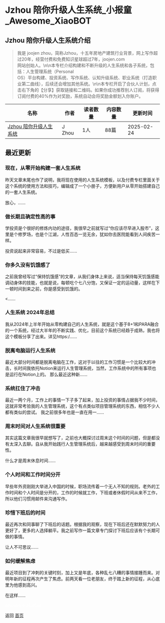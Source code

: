 # Jzhou 陪你升级人生系统_小报童_Awesome_XiaoBOT

## Jzhou 陪你升级人生系统介绍
> 我是 joojen zhou，简称Jzhou，十五年房地产建筑行业背景，网上写作超过20年，经营付费和免费知识星球超过7年，joojen.com  
网站创始人。\n\n本专栏介绍构建和不断升级的人生系统和各子系统，包括：人生管理系统（Personal  
OS）平台构建、投资系统、写作系统、认知升级系统、职业系统（打造职业第二曲线），后续还会增加其他系统。\n\n本专栏开启了合伙人计划，点击右下角的【分享】获取链接和二维码。如果你成功推荐别人订阅，将获得订阅付费的40%作为对奖励，系统自动会将奖励金额划入你账户。  
  


|名称|作者|读者数量|内容数量|更新时间|
|---|---|---|---|---|
|[Jzhou 陪你升级人生系统](https://xiaobot.net/p/JZhou?refer=0b133df9-27dc-423b-8101-639049001c13)|J Zhou|1人|88篇|2025-02-24|

## 最近更新
### 现在，从零开始构建一套人生系统

昨天文章末尾也作了说明，我将现在使用的人生系统模板，以及付费专栏里面关于这个系统的使用方法和技巧，编辑成了一个小册子，方便新用户从零开始搭建自己的一套人生系统。

放心，......

### 做长期且确定性高的事

学投资是个很好的修炼内功的途径，我很早之前就写过“你应该尽早进入股市”，这里是个修罗场，也是个江湖，人性百态一览无余，犹如你去医院能看到人间疾苦一样。

投资说起来非常容易，不过是低买......

### 你多久没有饥饿感了

之前我曾经写过“保持饥饿感”的文章，从我们身体上来说，适当保持每天饥饿感能调动身体的技能，也就是说，每顿吃个七八分饱，又保证一定的运动量，这样在下一顿时间到来之前，你是感受到饥饿的。

<......

### 人生系统 2024年总结

我从2024年上半年开始从零构建自己的人生系统，就是这个基于8+1和PARA融合的一个系统，经过大半年的不断实践、优化，目前这个系统已经趋于成熟，我也将这个模板分享了出来。详见https:/......

### 脱离电脑运行人生系统

最近大部分时间都是脱离电脑在工作，这对于以往的工作习惯是一个比较大的冲击，长时间我依托Notion来运行人生管理系统，当然，工作系统中的所有事项也是运行在Notion上的。
那么最近这种新......

### 系统扛住了冲击

最近一两个月，工作上的事情一下子多了起来，加上投资的事情占据我不少时间，这就非常考验我的人生管理系统，这个有点类似项目管理系统的东西，相信不少人都有类似的尝试。
我之前很多年也是一直在用一......

### 周末时间对人生系统很重要

其实这篇文章我很早就想写了，之前也大概探讨过周末这个时间的问题，但是都没有太深入去聊。自从我开始践行人生管理系统后，越来越感受到周末时间的重要性。

什么才是周末休息时间......

### 个人时间和工作时间分开

早些年外资刚刚大举进入中国的时候，职场流传着一个无人不知的规则。老外的工作时间和个人时间是分开的，工作的时候就工作，下班或者休假时间从来不工作，所以他们习惯用邮件来沟通写作。

### 珍惜下班后的时间

最近再次和同事聊了下班后的话题。根据我的观察，现在下班后还在默默努力的人更好了，更多的人选择躺平。我之前写作一篇文章专门探讨下班后应该有个长期可做的事情。

让人不可思议......

### 如何缓解焦虑

最近项目到了冲刺的关键时刻，加上又是年底，各种乱七八糟的事情接踵而来。对明年新的征程再次产生了焦虑。前两天看一位老朋友，终于踏上新的征程，从心底里为他感到高兴。

在这样......


<a href="https://github.com/Reno9527/awesome-xiaobot" style="color: white; text-decoration: none;">awesome-xiaobot</a>

返回 [首页](../README.md)
